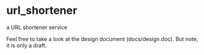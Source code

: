 # url_shortener
a URL shortener service

Feel free to take a look at the design document (docs/design.doc).  But note, it is only a draft.

